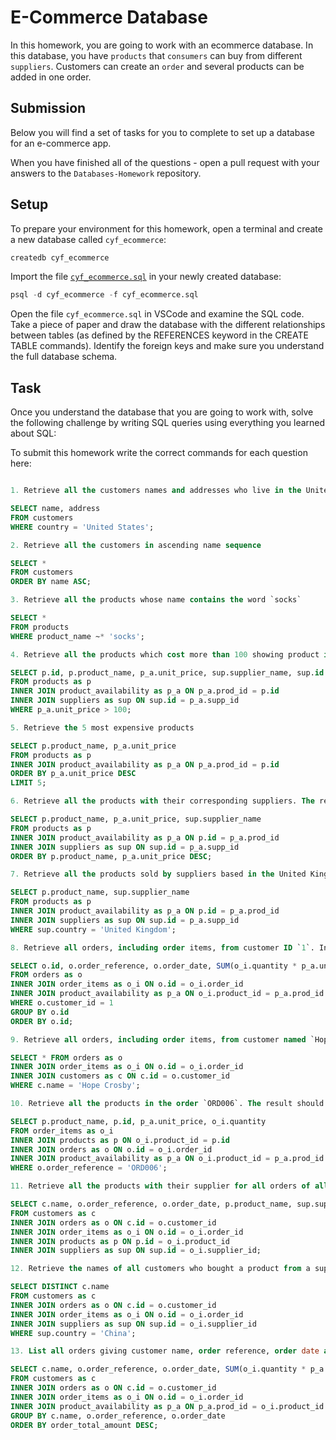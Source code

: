 # E-Commerce Database

In this homework, you are going to work with an ecommerce database. In this database, you have `products` that `consumers` can buy from different `suppliers`. Customers can create an `order` and several products can be added in one order.

## Submission

Below you will find a set of tasks for you to complete to set up a database for an e-commerce app.

When you have finished all of the questions - open a pull request with your answers to the `Databases-Homework` repository.

## Setup

To prepare your environment for this homework, open a terminal and create a new database called `cyf_ecommerce`:

```sql
createdb cyf_ecommerce
```

Import the file [`cyf_ecommerce.sql`](./cyf_ecommerce.sql) in your newly created database:

```sql
psql -d cyf_ecommerce -f cyf_ecommerce.sql
```

Open the file `cyf_ecommerce.sql` in VSCode and examine the SQL code. Take a piece of paper and draw the database with the different relationships between tables (as defined by the REFERENCES keyword in the CREATE TABLE commands). Identify the foreign keys and make sure you understand the full database schema.

## Task

Once you understand the database that you are going to work with, solve the following challenge by writing SQL queries using everything you learned about SQL:

To submit this homework write the correct commands for each question here:

```sql

1. Retrieve all the customers names and addresses who live in the United States

SELECT name, address
FROM customers
WHERE country = 'United States';

2. Retrieve all the customers in ascending name sequence

SELECT *
FROM customers
ORDER BY name ASC;

3. Retrieve all the products whose name contains the word `socks`

SELECT *
FROM products
WHERE product_name ~* 'socks';

4. Retrieve all the products which cost more than 100 showing product id, name, unit price and supplier id.

SELECT p.id, p.product_name, p_a.unit_price, sup.supplier_name, sup.id as supplier_id
FROM products as p
INNER JOIN product_availability as p_a ON p_a.prod_id = p.id
INNER JOIN suppliers as sup ON sup.id = p_a.supp_id
WHERE p_a.unit_price > 100;

5. Retrieve the 5 most expensive products

SELECT p.product_name, p_a.unit_price
FROM products as p
INNER JOIN product_availability as p_a ON p_a.prod_id = p.id
ORDER BY p_a.unit_price DESC
LIMIT 5;

6. Retrieve all the products with their corresponding suppliers. The result should only contain the columns `product_name`, `unit_price` and `supplier_name`

SELECT p.product_name, p_a.unit_price, sup.supplier_name
FROM products as p
INNER JOIN product_availability as p_a ON p.id = p_a.prod_id
INNER JOIN suppliers as sup ON sup.id = p_a.supp_id
ORDER BY p.product_name, p_a.unit_price DESC;

7. Retrieve all the products sold by suppliers based in the United Kingdom. The result should only contain the columns `product_name` and `supplier_name`.

SELECT p.product_name, sup.supplier_name
FROM products as p
INNER JOIN product_availability as p_a ON p.id = p_a.prod_id
INNER JOIN suppliers as sup ON sup.id = p_a.supp_id
WHERE sup.country = 'United Kingdom';

8. Retrieve all orders, including order items, from customer ID `1`. Include order id, reference, date and total cost (calculated as quantity \* unit price).

SELECT o.id, o.order_reference, o.order_date, SUM(o_i.quantity * p_a.unit_price)as total_cost
FROM orders as o
INNER JOIN order_items as o_i ON o.id = o_i.order_id
INNER JOIN product_availability as p_a ON o_i.product_id = p_a.prod_id
WHERE o.customer_id = 1
GROUP BY o.id
ORDER BY o.id;

9. Retrieve all orders, including order items, from customer named `Hope Crosby`

SELECT * FROM orders as o
INNER JOIN order_items as o_i ON o.id = o_i.order_id
INNER JOIN customers as c ON c.id = o.customer_id
WHERE c.name = 'Hope Crosby';

10. Retrieve all the products in the order `ORD006`. The result should only contain the columns `product_name`, `unit_price` and `quantity`.

SELECT p.product_name, p.id, p_a.unit_price, o_i.quantity
FROM order_items as o_i
INNER JOIN products as p ON o_i.product_id = p.id
INNER JOIN orders as o ON o.id = o_i.order_id
INNER JOIN product_availability as p_a ON o_i.product_id = p_a.prod_id AND o_i.supplier_id = p_a.supp_id
WHERE o.order_reference = 'ORD006';

11. Retrieve all the products with their supplier for all orders of all customers. The result should only contain the columns `name` (from customer), `order_reference`, `order_date`, `product_name`, `supplier_name` and `quantity`.

SELECT c.name, o.order_reference, o.order_date, p.product_name, sup.supplier_name, o_i.quantity
FROM customers as c
INNER JOIN orders as o ON c.id = o.customer_id
INNER JOIN order_items as o_i ON o.id = o_i.order_id
INNER JOIN products as p ON p.id = o_i.product_id
INNER JOIN suppliers as sup ON sup.id = o_i.supplier_id;

12. Retrieve the names of all customers who bought a product from a supplier based in China.

SELECT DISTINCT c.name
FROM customers as c
INNER JOIN orders as o ON c.id = o.customer_id
INNER JOIN order_items as o_i ON o.id = o_i.order_id
INNER JOIN suppliers as sup ON sup.id = o_i.supplier_id
WHERE sup.country = 'China';

13. List all orders giving customer name, order reference, order date and order total amount (quantity \* unit price) in descending order of total.

SELECT c.name, o.order_reference, o.order_date, SUM(o_i.quantity * p_a.unit_price) as order_total_amount
FROM customers as c
INNER JOIN orders as o ON c.id = o.customer_id
INNER JOIN order_items as o_i ON o.id = o_i.order_id
INNER JOIN product_availability as p_a ON p_a.prod_id = o_i.product_id AND p_a.supp_id = o_i.supplier_id
GROUP BY c.name, o.order_reference, o.order_date
ORDER BY order_total_amount DESC;

```
